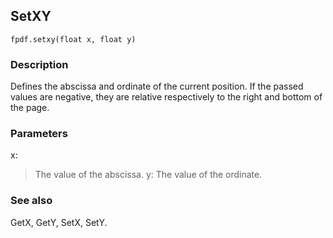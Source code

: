 ## SetXY ##
```
fpdf.setxy(float x, float y)
```
### Description ###

Defines the abscissa and ordinate of the current position. If the passed values are negative, they are relative respectively to the right and bottom of the page.

### Parameters ###

x:
> The value of the abscissa.
y:
> The value of the ordinate.

### See also ###

GetX, GetY, SetX, SetY.
